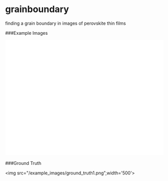 # grainboundary
finding a grain boundary in images of perovskite thin films


###Example Images

![examples](example_images/example1.png)


###Ground Truth

<img src="/example_images/ground_truth1.png",width='500'>

